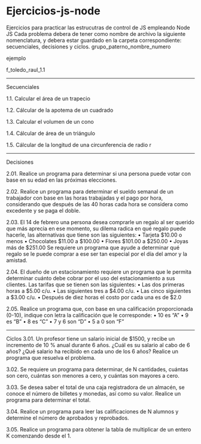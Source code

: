 # Ejercicios-js-node
Ejercicios para practicar las estrucutras de control de JS empleando Node JS
Cada problema debera de tener como nombre de archivo la siguiente nomenclatura, y debera estar guardado en la carpeta correspondiente: secuenciales, decisiones y ciclos.
grupo_paterno_nombre_numero

ejemplo

f_toledo_raul_1.1

------------------------------------------------------------------------------------------------------------------------------------------
Secuenciales

1.1.	Calcular el área de un trapecio

1.2.	Cálcular de la apotema de un cuadrado

1.3.	Calcular el volumen de un cono

1.4.	Cálcular de área de un triángulo

1.5.	Cálcular de la longitud de una circunferencia de radio r


-----------------------------------------------------------------------------------------------------------------------------------------
Decisiones

2.01. Realice un programa para determinar si una persona puede votar con base en su edad en las próximas elecciones.

2.02. Realice un programa para determinar el sueldo semanal de un trabajador con base en las horas trabajadas y el pago por hora, considerando que después de las 40 horas cada hora se considera como excedente y se paga el doble. 

2.03. El 14 de febrero una persona desea comprarle un regalo al ser querido que más aprecia en ese momento, su dilema radica en qué regalo puede hacerle, las alternativas que tiene son las siguientes:
  •	Tarjeta  $10.00 o menos
  •	Chocolates $11.00 a $100.00
  •	Flores  $101.00 a $250.00
  •	Joyas  más de $251.00
Se requiere un programa que ayude a determinar qué regalo se le puede comprar a ese ser tan especial por el día del amor y la amistad.

2.04. El dueño de un estacionamiento requiere un programa que le permita determinar cuánto debe cobrar por el uso del estacionamiento a sus clientes. Las tarifas que se tienen son las siguientes:
  •	Las dos primeras horas a $5.00 c/u.
  •	Las siguientes tres a $4.00 c/u.
  •	Las cinco siguientes a $3.00 c/u.
•	Después de diez horas el costo por cada una es de $2.0

2.05. Realice un programa que, con base en una calificación proporcionada (0-10), indique con letra la calificación que le corresponde: 
  •	10 es “A”
  •	9 es “B”
  •	8 es “C”
  •	7 y 6 son “D”
  •	5 a 0 son “F”

-----------------------------------------------------------------------------------------------------------------------------------------
Ciclos
3.01.	Un profesor tiene un salario inicial de $1500, y recibe un incremento de 10 % anual durante 6 años. ¿Cuál es su salario al cabo de 6 años? ¿Qué salario ha recibido en cada uno de los 6 años? Realice un programa que resuelva el problema.

3.02.	Se requiere un programa para determinar, de N cantidades, cuántas son cero, cuántas son menores a cero, y cuántas son mayores a cero. 

3.03.	Se desea saber el total de una caja registradora de un almacén, se conoce el número de billetes y monedas, así como su valor. Realice un programa para determinar el total.

3.04.	Realice un programa para leer las calificaciones de N alumnos y determine el número de aprobados y reprobados.

3.05.	Realice un programa para obtener la tabla de multiplicar de un entero K comenzando desde el 1.
